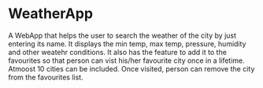 # WeatherApp
A WebApp that helps the user to search the weather of the city by just entering its name. It displays the min temp, max temp, pressure, humidity and other weatehr conditions.
It also has the feature to add it to the favourites so that person can vist his/her favourite city once in a lifetime. Atmoost 10 cities can be included. Once visited, person can remove the city from the favourites list.
